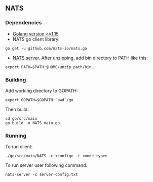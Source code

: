 ## NATS

### Dependencies

* [Golang version >=1.15](https://github.com/golang/go/wiki/Ubuntu)
* NATS go client library:
```
go get -u github.com/nats-io/nats.go
```
* [NATS server](https://docs.nats.io/nats-server/installation#downloading-a-release-build). After unzipping, add bin directory to PATH like this:
```
export PATH=$PATH:$HOME/unzip_path/bin
```

### Building

Add working directory to GOPATH:
```
export GOPATH=$GOPATH:`pwd`/go
```
Then build:
```
cd go/src/main
go build -o NATS main.go
```

### Running

To run client:
```
./go/src/main/NATS -c <config> -t <node_type>
```
To run server user following command:
```
nats-server -c server-config.txt
```
